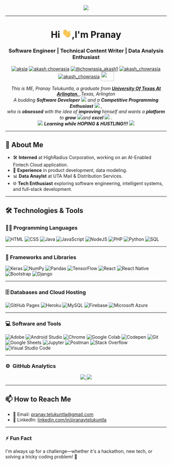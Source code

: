 <p align="center">
  <img src="https://github.com/thompsonemerson/thompsonemerson/raw/master/cover-thompson.png" height="200"/>
</p>
<hr>
<h1 align="center">Hi <img src="https://raw.githubusercontent.com/ABSphreak/ABSphreak/master/gifs/Hi.gif" width="30px">,I'm Pranay </h1>
<h3 align="center">Software Engineer | Technical Content Writer | Data Analysis Enthusiast</h3>
<p align="center">
<a href="________" target="blank"><img align="center" src="https://cdn.jsdelivr.net/npm/simple-icons@3.0.1/icons/linkedin.svg" alt="aksia" height="30" width="40" /></a>
<a href="_____" target="blank"><img align="center" src="https://cdn.jsdelivr.net/npm/simple-icons@3.0.1/icons/facebook.svg" alt="akash chowrasia" height="30" width="40" /></a>
<a href="______" target="blank"><img align="center" src="https://cdn.jsdelivr.net/npm/simple-icons@3.0.1/icons/hackerrank.svg" alt="@chowrasia_akash1" height="30" width="40" /></a>
<a href="______" target="blank"><img align="center" src="https://cdn.jsdelivr.net/npm/simple-icons@3.0.1/icons/leetcode.svg" alt="akash_chowrasia" height="30" width="40" /></a>
<a href="____________" target="blank"><img align="center" src="https://cdn.jsdelivr.net/npm/simple-icons@3.0.1/icons/geeksforgeeks.svg" alt="akash_chowrasia" height="30" width="40" /></a>
 <a href = "_______"><img align="center" src="https://simpleicons.org/icons/gmail.svg" height="30" width="40" /></a>
</p>
</p>



<p align="center">
  <em>
    This is ME, Pranay Telukuntla, a graduate from <a href="https://www.uta.edu/"> <b>University Of Texas At Arlington</b>, </a>.Texas, Arlington <br>
    A budding <b>Software Developer</b> <img src="https://github.com/TheDudeThatCode/TheDudeThatCode/blob/master/Assets/Developer.gif" width="30px"> and a <b>Competitive Programming Enthusiast</b>&nbsp;<img src="https://github.com/TheDudeThatCode/TheDudeThatCode/blob/master/Assets/Designer.gif" width="36px">&nbsp,<br>who is <b>obsessed</b>
    with the idea of <b>improving</b> himself and wants a <b>platform</b> to 
    <b>grow</b> <img src="https://github.com/TheDudeThatCode/TheDudeThatCode/blob/master/Assets/Rocket.gif" width="18px">and 
    <b>excel</b> <img src="https://github.com/TheDudeThatCode/TheDudeThatCode/blob/master/Assets/Medal.gif" width="20px">&nbsp.
  </em> 
  <br>
  <img src="https://media.giphy.com/media/VgCDAzcKvsR6OM0uWg/giphy.gif" width="50" /> <b><i>Learning while HOPING & HUSTLING!!!</i></b> <img src="https://media.giphy.com/media/7j2hfyeVcDtf2/giphy.gif" width="50" />


---

## 🚀 About Me  
- 🛠️ **Interned** at HighRadius Corporation, working on an AI-Enabled Fintech Cloud application.  
- 💼 **Experience** in product development, data modeling.  
- 📊 **Data Anaylst** at UTA Mail & Distribution Services.  
- 🌐 **Tech Enthusiast** exploring software engineering, intelligent systems, and full-stack development.

---

## 🛠️ Technologies & Tools  

### 👨‍💻 Programming Languages  
<p align="left">  
    <img src="https://img.shields.io/badge/HTML-%23E34F26.svg?logo=html5&logoColor=white" alt="HTML" height="30">  
    <img src="https://img.shields.io/badge/CSS-%231572B6.svg?logo=css3&logoColor=white" alt="CSS" height="30">  
    <img src="https://img.shields.io/badge/Java-%23007396.svg?logo=java&logoColor=white" alt="Java" height="30">  
    <img src="https://img.shields.io/badge/JavaScript-%23F7DF1E.svg?logo=javascript&logoColor=black" alt="JavaScript" height="30">  
    <img src="https://img.shields.io/badge/Node.js-%2343853D.svg?logo=node.js&logoColor=white" alt="NodeJS" height="30">  
    <img src="https://img.shields.io/badge/PHP-%23777BB4.svg?logo=php&logoColor=white" alt="PHP" height="30">  
    <img src="https://img.shields.io/badge/Python-%2314354C.svg?logo=python&logoColor=white" alt="Python" height="30">  
    <img src="https://img.shields.io/badge/SQL-%23025E8C.svg?logo=amazon-dynamodb&logoColor=white" alt="SQL" height="30">  
</p>  

---

### 🧰 Frameworks and Libraries  
<p align="left">  
    <img src="https://img.shields.io/badge/Keras-%23D00000.svg?logo=keras&logoColor=white" alt="Keras" height="30">  
    <img src="https://img.shields.io/badge/Numpy-%23013243.svg?logo=numpy&logoColor=white" alt="NumPy" height="30">  
    <img src="https://img.shields.io/badge/Pandas-%23150458.svg?logo=pandas&logoColor=white" alt="Pandas" height="30">  
    <img src="https://img.shields.io/badge/TensorFlow-%23FF6F00.svg?logo=tensorflow&logoColor=white" alt="TensorFlow" height="30">  
    <img src="https://img.shields.io/badge/React-20232A?style=for-the-badge&logo=react&logoColor=61DAFB" alt="React" height="30">  
    <img src="https://img.shields.io/badge/React_Native-20232A?style=for-the-badge&logo=react&logoColor=61DAFB" alt="React Native" height="30">  
    <img src="https://img.shields.io/badge/Bootstrap-563D7C?style=for-the-badge&logo=bootstrap&logoColor=white" alt="Bootstrap" height="30">  
    <img src="https://img.shields.io/badge/Django-092E20?style=for-the-badge&logo=django&logoColor=white" alt="Django" height="30">  
</p>  

---

### 🗄️ Databases and Cloud Hosting  
<p align="left">  
    <img src="https://img.shields.io/badge/GitHub%20Pages-%23327FC7.svg?logo=github&logoColor=white" alt="GitHub Pages" height="30">  
    <img src="https://img.shields.io/badge/Heroku-%23430098.svg?logo=heroku&logoColor=white" alt="Heroku" height="30">  
    <img src="https://img.shields.io/badge/MySQL-00000F?style=for-the-badge&logo=mysql&logoColor=white" alt="MySQL" height="30">  
    <img src="https://img.shields.io/badge/Firebase-%23316192.svg?logo=firebase&logoColor=white" alt="Firebase" height="30">  
    <img src="https://img.shields.io/badge/Microsoft_Azure-0089D6?style=for-the-badge&logo=microsoft-azure&logoColor=white" alt="Microsoft Azure" height="30">  
</p>  

---

### 💻 Software and Tools  
<p align="left">  
    <img src="https://img.shields.io/badge/Adobe-%23FF0000.svg?logo=adobe&logoColor=white" alt="Adobe" height="30">  
    <img src="https://img.shields.io/badge/Android%20Studio-008678.svg?logo=android-studio&logoColor=white" alt="Android Studio" height="30">  
    <img src="https://img.shields.io/badge/Chrome-3DDC84?logo=google-chrome&logoColor=white" alt="Chrome" height="30">  
    <img src="https://img.shields.io/badge/Colab-00b56a.svg?logo=google-colab&logoColor=white" alt="Google Colab" height="30">  
    <img src="https://img.shields.io/badge/Codepen-000000.svg?logo=codepen&logoColor=white" alt="Codepen" height="30">  
    <img src="https://img.shields.io/badge/Git-%23F05033.svg?logo=git&logoColor=white" alt="Git" height="30">  
    <img src="https://img.shields.io/badge/Google%20Sheets-%2334A853.svg?logo=google-sheets&logoColor=white" alt="Google Sheets" height="30">  
    <img src="https://img.shields.io/badge/Jupyter-%23F37626.svg?logo=jupyter&logoColor=white" alt="Jupyter" height="30">  
    <img src="https://img.shields.io/badge/Postman-FF6C37?logo=postman&logoColor=white" alt="Postman" height="30">  
    <img src="https://img.shields.io/badge/Stack%20Overflow-FE7A16?logo=stack-overflow&logoColor=white" alt="Stack Overflow" height="30">  
    <img src="https://img.shields.io/badge/Visual%20Studio%20Code-0078d7.svg?logo=visual-studio-code&logoColor=white" alt="Visual Studio Code" height="30">  
</p>  

---
### ⚙️ &nbsp;GitHub Analytics

<p align="center">
<a href="https://github.com/pranaytelukuntla">
  <img height="180em" src="https://github-readme-stats-eight-theta.vercel.app/api?username=pranaytelukuntla&show_icons=true&theme=algolia&include_all_commits=true&count_private=true"/>
  <img height="180em" src="https://github-readme-stats-eight-theta.vercel.app/api/top-langs/?username=pranaytelukuntla&layout=compact&langs_count=8&theme=algolia"/>
</a>
</p>

---

## 📫 How to Reach Me  
- 📧 Email: [pranay.telukuntla@gmail.com](mailto:pranay.telukuntla@gmail.com)  
- 💼 LinkedIn: [linkedin.com/in/pranaytelukuntla](https://linkedin.com/in/pranaytelukuntla)

---

### ⚡ Fun Fact  
I'm always up for a challenge—whether it's a hackathon, new tech, or solving a tricky coding problem! 🚀


